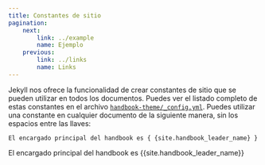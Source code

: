 ```yaml
---
title: Constantes de sitio
pagination:
    next:
        link: ../example
        name: Ejemplo
    previous:
        link: ../links
        name: Links
---
```


Jekyll nos ofrece la funcionalidad de crear constantes de sitio que se pueden utilizar en todos los documentos. Puedes ver el listado completo de estas constantes en el archivo [`handbook-theme/_config.yml`](https://github.com/PauloniaAQP/handbook-theme/blob/theme/_config.yml). Puedes utilizar una constante en cualquier documento de la siguiente manera, sin los espacios entre las llaves:

```
El encargado principal del handbook es { {site.handbook_leader_name} }
```

El encargado principal del handbook es {{site.handbook_leader_name}}


